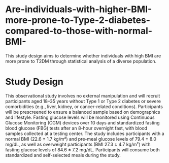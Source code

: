 # Are-individuals-with-higher-BMI-more-prone-to-Type-2-diabetes-compared-to-those-with-normal-BMI-
This study design aims to determine whether individuals with high BMI are more prone to T2DM through statistical analysis of a diverse population.
# Study Design
This observational study involves no external manipulation and will recruit participants aged 18–35 years without Type 1 or Type 2 diabetes or severe comorbidities (e.g., liver, kidney, or cancer-related conditions). Participants will be prescreened to ensure a balanced sample based on demographics and lifestyle. Fasting glucose levels will be monitored using Continuous Glucose Monitoring (CGM) devices over 10 days and standardized fasting blood glucose (FBG) tests after an 8-hour overnight fast, with blood samples collected at a testing center. The study includes participants with a normal BMI (22.6 ± 1.7 kg/m²) and pre-meal glucose levels of 79.4 ± 8.0 mg/dL, as well as overweight participants (BMI 27.3 ± 4.7 kg/m²) with fasting glucose levels of 84.6 ± 7.2 mg/dL. Participants will consume both standardized and self-selected meals during the study.


